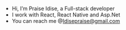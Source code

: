 -  Hi, I’m Praise Idise, a Full-stack developer
-  I work with React, React Native and Asp.Net
- You can reach me @Idisepraise@gmail.com 
